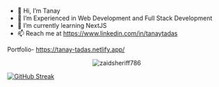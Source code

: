 - 👋 Hi, I’m Tanay
- 👀 I’m Experienced in Web Development and Full Stack Development
- 🌱 I’m currently learning NextJS
- 📫 Reach me at https://www.linkedin.com/in/tanaytadas

Portfolio- https://tanay-tadas.netlify.app/

<div align='center'> <img src="https://komarev.com/ghpvc/?username=tanaytadas16&label=Profile%20views&color=0e75b6&style=flat" alt="zaidsheriff786" /> </div>

[![GitHub Streak](https://streak-stats.demolab.com/?user=tanaytadas16&theme=highcontrast)](https://git.io/streak-stats)

<!---
tanaytadas16/tanaytadas16 is a ✨ special ✨ repository because its `README.md` (this file) appears on your GitHub profile.
You can click the Preview link to take a look at your changes.
--->
